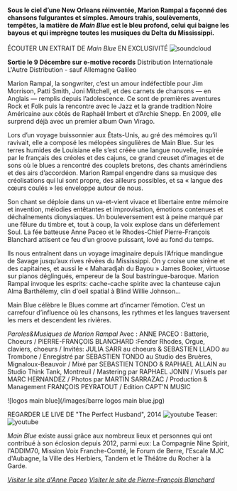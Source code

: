 #### Sous le ciel d’une New Orleans réinventée, Marion Rampal a façonné des chansons fulgurantes et simples. Amours trahis, soulèvements, tempêtes, la matière de *Main Blue* est le bleu profond, celui qui baigne les bayous et qui imprègne toutes les musiques du Delta du Mississippi.

ÉCOUTER UN EXTRAIT DE *Main Blue* EN EXCLUSIVITÉ 
![soundcloud](https://soundcloud.com/marion-rampal/let-the-wind-blow)

**Sortie le 9 Décembre sur e-motive records**
Distribution Internationale L'Autre Distribution - sauf Allemagne Galileo


Marion Rampal, la songwriter, c’est un amour indéfectible pour Jim Morrison, Patti Smith, Joni Mitchell, et des carnets de chansons  — en Anglais — remplis depuis l’adolescence. Ce sont de premières aventures Rock et Folk puis la rencontre avec le Jazz  et la grande tradition Noire Américaine aux côtés de Raphaël Imbert et d’Archie Shepp. En 2009, elle surprend déjà avec un premier album Own Virago.

Lors d’un voyage buissonnier aux États-Unis, au gré des mémoires qu’il ravivait, elle a composé les mélopées singulières de Main Blue. Sur les terres humides de Louisiane elle s’est créée une langue nouvelle, inspirée par le français des créoles et des cajuns, ce grand creuset d’images et de sons où le blues a rencontré des couplets bretons, des chants amérindiens et des airs d’accordéon. Marion Rampal engendre dans sa musique des créolisations qui lui sont propre, des ailleurs possibles, et sa « langue des cœurs coulés » les enveloppe autour de nous.

Son chant se déploie dans un va-et-vient vivace et libertaire entre mémoire et invention, mélodies entêtantes et improvisation, émotions contenues et déchaînements dionysiaques. Un bouleversement est à peine marqué par une fêlure du timbre et, tout à coup, la voix explose dans un déferlement Soul. La fée batteuse Anne Paceo et le Rhodes-Chief  Pierre-François Blanchard attisent ce feu d’un groove puissant, lové au fond du temps. 

Ils nous entraînent dans un voyage imaginaire depuis l’Afrique mandingue de Savage jusqu’aux rives rêvées du Mississippi. On y croise une sirène et des capitaines, et aussi le « Maharadjah du Bayou » James Booker, virtuose sur pianos déglingués, empereur de la Soul bastringue-baroque. Marion Rampal invoque les esprits: cache-cache spirite avec la chanteuse cajun Alma Barthélemy, clin d'oeil spatial à Blind Willie Johnson… 

Main Blue célèbre le Blues  comme art d’incarner l’émotion. C’est un carrefour d’influence où les chansons, les rythmes et les langues traversent les mers et descendent les rivières. 


*Paroles&Musiques de Marion Rampal* 
Avec :
ANNE PACEO : Batterie, Choeurs / PIERRE-FRANÇOIS BLANCHARD :Fender Rhodes, Orgue, claviers, choeurs / Invités: JULIA SARR au choeurs & SEBASTIEN LLADO au Trombone / Enregistré par SEBASTIEN TONDO au Studio des Bruères, Mignaloux-Beauvoir / Mixé par SEBASTIEN TONDO & RAPHAEL ALLAIN au Studio Think Tank, Montreuil / Mastering par RAPHAEL JONIN  / Visuels par MARC HERNANDEZ / Photos par MARTIN SARRAZAC / Production & Management FRANÇOIS PEYRATOUT / Edition CAPT'N MUSIC

![logos main blue](/images/barre logos main blue.jpg)

REGARDER LE LIVE DE "The Perfect Husband", 2014
![youtube](https://www.youtube.com/watch?v=mWCdSFWrqH8)
Teaser:![youtube](https://www.youtube.com/watch?v=sIorOkrRm9Q)

*Main Blue* existe aussi grâce aux nombreux lieux et personnes qui ont contribué à son éclosion depuis 2012, parmi eux:  La Compagnie Nine Spirit, l'ADDIM70, Mission Voix Franche-Comté, le Forum de Berre, l'Escale MJC d'Aubagne, la Ville des Herbiers, Tandem et le Théâtre du Rocher à la Garde.

[*Visiter le site d'Anne Paceo*](http://www.annepaceo.com)
[*Visiter le site de Pierre-François Blanchard*](http://www.pierrefrancoisblanchard.com)

